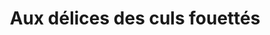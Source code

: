 ---
title: "Aux délices des culs fouettés"
url: /ougney/aux-delices-des-culs-fouettes/
shop: boulangerie
---